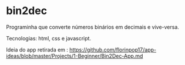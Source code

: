 # bin2dec

Programinha que converte números binários em decimais e vive-versa.

Tecnologias: html, css e javascript.

Ideia do app retirada em : https://github.com/florinpop17/app-ideas/blob/master/Projects/1-Beginner/Bin2Dec-App.md
